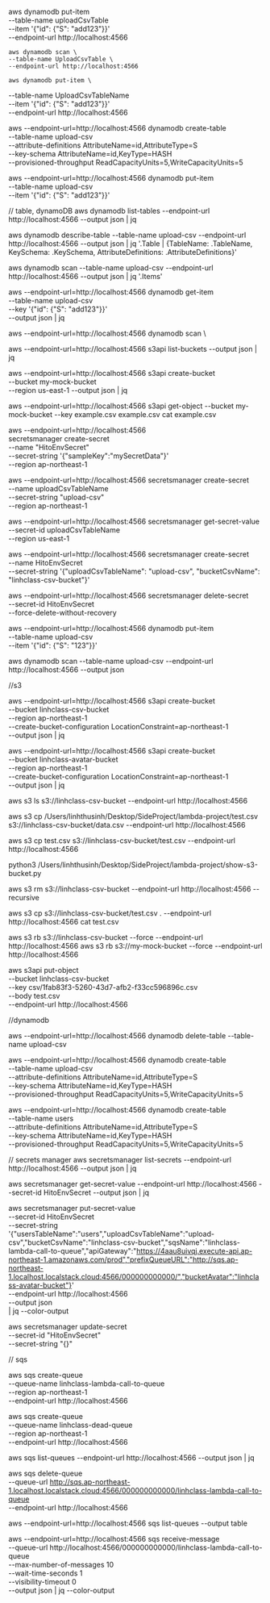 aws dynamodb put-item \
 --table-name uploadCsvTable \
 --item '{"id": {"S": "add123"}}' \
 --endpoint-url http://localhost:4566

    aws dynamodb scan \
    --table-name UploadCsvTable \
    --endpoint-url http://localhost:4566

    aws dynamodb put-item \

--table-name UploadCsvTableName \
 --item '{"id": {"S": "add123"}}' \
 --endpoint-url http://localhost:4566

aws --endpoint-url=http://localhost:4566 dynamodb create-table \
 --table-name upload-csv \
 --attribute-definitions AttributeName=id,AttributeType=S \
 --key-schema AttributeName=id,KeyType=HASH \
 --provisioned-throughput ReadCapacityUnits=5,WriteCapacityUnits=5

aws --endpoint-url=http://localhost:4566 dynamodb put-item \
 --table-name upload-csv \
 --item '{"id": {"S": "add123"}}'

// table, dynamoDB
aws dynamodb list-tables --endpoint-url http://localhost:4566 --output json | jq

aws dynamodb describe-table --table-name upload-csv --endpoint-url http://localhost:4566 --output json | jq '.Table | {TableName: .TableName, KeySchema: .KeySchema, AttributeDefinitions: .AttributeDefinitions}'

aws dynamodb scan --table-name upload-csv --endpoint-url http://localhost:4566 --output json | jq '.Items'

aws --endpoint-url=http://localhost:4566 dynamodb get-item \
 --table-name upload-csv \
 --key '{"id": {"S": "add123"}}' \
 --output json | jq

aws --endpoint-url=http://localhost:4566 dynamodb scan \

aws --endpoint-url=http://localhost:4566 s3api list-buckets
--output json | jq

aws --endpoint-url=http://localhost:4566 s3api create-bucket \
 --bucket my-mock-bucket \
 --region us-east-1
--output json | jq

aws --endpoint-url=http://localhost:4566 s3api get-object --bucket my-mock-bucket --key example.csv example.csv
cat example.csv

aws --endpoint-url=http://localhost:4566 \
 secretsmanager create-secret \
 --name "HitoEnvSecret" \
 --secret-string '{"sampleKey":"mySecretData"}' \
 --region ap-northeast-1

aws --endpoint-url=http://localhost:4566 secretsmanager create-secret \
 --name uploadCsvTableName \
 --secret-string "upload-csv" \
 --region ap-northeast-1

aws --endpoint-url=http://localhost:4566 secretsmanager get-secret-value \
 --secret-id uploadCsvTableName \
 --region us-east-1

aws --endpoint-url=http://localhost:4566 secretsmanager create-secret \
 --name HitoEnvSecret \
 --secret-string '{"uploadCsvTableName": "upload-csv", "bucketCsvName": "linhclass-csv-bucket"}'

aws --endpoint-url=http://localhost:4566 secretsmanager delete-secret \
 --secret-id HitoEnvSecret \
 --force-delete-without-recovery

aws --endpoint-url=http://localhost:4566 dynamodb put-item \
 --table-name upload-csv \
 --item '{"id": {"S": "123"}}'

aws dynamodb scan --table-name upload-csv --endpoint-url http://localhost:4566 --output json

//s3

aws --endpoint-url=http://localhost:4566 s3api create-bucket \
  --bucket linhclass-csv-bucket \
  --region ap-northeast-1 \
  --create-bucket-configuration LocationConstraint=ap-northeast-1 \
  --output json | jq


aws --endpoint-url=http://localhost:4566 s3api create-bucket \
  --bucket linhclass-avatar-bucket \
  --region ap-northeast-1 \
  --create-bucket-configuration LocationConstraint=ap-northeast-1 \
  --output json | jq
  
aws s3 ls s3://linhclass-csv-bucket --endpoint-url http://localhost:4566

aws s3 cp /Users/linhthusinh/Desktop/SideProject/lambda-project/test.csv s3://linhclass-csv-bucket/data.csv --endpoint-url http://localhost:4566

aws s3 cp test.csv s3://linhclass-csv-bucket/test.csv --endpoint-url http://localhost:4566

python3 /Users/linhthusinh/Desktop/SideProject/lambda-project/show-s3-bucket.py

aws s3 rm s3://linhclass-csv-bucket --endpoint-url http://localhost:4566 --recursive

aws s3 cp s3://linhclass-csv-bucket/test.csv . --endpoint-url http://localhost:4566
cat test.csv

aws s3 rb s3://linhclass-csv-bucket --force --endpoint-url http://localhost:4566
aws s3 rb s3://my-mock-bucket --force --endpoint-url http://localhost:4566

aws s3api put-object \
  --bucket linhclass-csv-bucket \
  --key csv/1fab83f3-5260-43d7-afb2-f33cc596896c.csv \
  --body test.csv \
  --endpoint-url http://localhost:4566


//dynamodb

aws --endpoint-url=http://localhost:4566 dynamodb delete-table --table-name upload-csv

aws --endpoint-url=http://localhost:4566 dynamodb create-table \
 --table-name upload-csv \
 --attribute-definitions AttributeName=id,AttributeType=S \
 --key-schema AttributeName=id,KeyType=HASH \
 --provisioned-throughput ReadCapacityUnits=5,WriteCapacityUnits=5

 aws --endpoint-url=http://localhost:4566 dynamodb create-table \
 --table-name users \
 --attribute-definitions AttributeName=id,AttributeType=S \
 --key-schema AttributeName=id,KeyType=HASH \
 --provisioned-throughput ReadCapacityUnits=5,WriteCapacityUnits=5

// secrets manager
aws secretsmanager list-secrets --endpoint-url http://localhost:4566 --output json | jq

aws secretsmanager get-secret-value --endpoint-url http://localhost:4566 --secret-id HitoEnvSecret --output json | jq

aws secretsmanager put-secret-value \
 --secret-id HitoEnvSecret \
 --secret-string '{"usersTableName":"users","uploadCsvTableName":"upload-csv","bucketCsvName":"linhclass-csv-bucket","sqsName":"linhclass-lambda-call-to-queue","apiGateway":"https://4aau8uivqj.execute-api.ap-northeast-1.amazonaws.com/prod","prefixQueueURL":"http://sqs.ap-northeast-1.localhost.localstack.cloud:4566/000000000000/","bucketAvatar":"linhclass-avatar-bucket"}' \
 --endpoint-url http://localhost:4566 \
 --output json \
| jq --color-output

aws secretsmanager update-secret \
  --secret-id "HitoEnvSecret" \
  --secret-string "{}"

// sqs

aws sqs create-queue \
 --queue-name linhclass-lambda-call-to-queue \
 --region ap-northeast-1 \
 --endpoint-url http://localhost:4566

aws sqs create-queue \
 --queue-name linhclass-dead-queue \
 --region ap-northeast-1 \
 --endpoint-url http://localhost:4566

aws sqs list-queues --endpoint-url http://localhost:4566 --output json | jq

aws sqs delete-queue \
 --queue-url http://sqs.ap-northeast-1.localhost.localstack.cloud:4566/000000000000/linhclass-lambda-call-to-queue \
 --endpoint-url http://localhost:4566

 aws --endpoint-url=http://localhost:4566 sqs list-queues --output table

aws --endpoint-url=http://localhost:4566 sqs receive-message \
  --queue-url http://localhost:4566/000000000000/linhclass-lambda-call-to-queue \
  --max-number-of-messages 10 \
  --wait-time-seconds 1 \
  --visibility-timeout 0 \
  --output json | jq --color-output 

